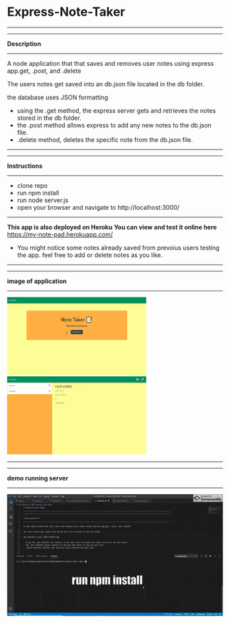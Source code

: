 # Express-Note-Taker
________________________________________________________________________________________________________________________________________
________________________________________________________________________________________________________________________________________

**Description**
________________________________________________________________________________________________________________________________________

A node application that that saves and removes user notes using express app.get, .post, and .delete

The users notes get saved into an db.json file located in the db folder.

the database uses JSON formatting

- using the .get method, the express server gets and retrieves the notes stored in the db folder.
- the .post method allows express to add any new notes to the db.json file.
- .delete method, deletes the specific note from the db.json file.

________________________________________________________________________________________________________________________________________
________________________________________________________________________________________________________________________________________

**Instructions**
________________________________________________________________________________________________________________________________________

- clone repo
- run npm install
- run node server.js
- open your browser and navigate to http://localhost:3000/
________________________________________________________________________________________________________________________________________
 
 **This app is also deployed on Heroku**
  **You can view and test it online here**
   https://my-note-pad.herokuapp.com/
   - You might notice some notes already saved from prevoius users testing the app. feel free to add or delete notes as you like.
________________________________________________________________________________________________________________________________________
________________________________________________________________________________________________________________________________________

**image of application**
________________________________________________________________________________________________________________________________________

![Example profile](./examplefiles/example-img1.png) ![Example profile](./examplefiles/example-img2.png) 
________________________________________________________________________________________________________________________________________
________________________________________________________________________________________________________________________________________

**demo running server**
________________________________________________________________________________________________________________________________________
![Gif](./examplefiles/example-gif.gif)
